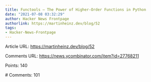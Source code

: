 ```yaml
---
title: Functools – The Power of Higher-Order Functions in Python
date: "2021-07-08 03:32:29"
author: Hacker News Frontpage
authorlink: https://martinheinz.dev/blog/52
tags:
- Hacker-News-Frontpage
---
```


<p>Article URL: <a href="https://martinheinz.dev/blog/52">https://martinheinz.dev/blog/52</a></p>
<p>Comments URL: <a href="https://news.ycombinator.com/item?id=27768211">https://news.ycombinator.com/item?id=27768211</a></p>
<p>Points: 140</p>
<p># Comments: 101</p>
